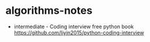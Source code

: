 # algorithms-notes

* intermediate - Coding interview free python book <https://github.com/liyin2015/python-coding-interview>
